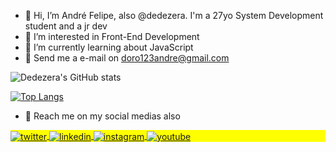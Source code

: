 - 👋 Hi, I’m André Felipe, also @dedezera. I'm a 27yo System Development student and a jr dev
- 👀 I’m interested in Front-End Development
- 🌱 I’m currently learning about JavaScript
- 📧 Send me a e-mail on doro123andre@gmail.com


![Dedezera's GitHub stats](https://github-readme-stats.vercel.app/api?username=dedezera&show_icons=true&theme=dracula)


[![Top Langs](https://github-readme-stats.vercel.app/api/top-langs/?username=dedezera&layout=compact)](https://github.com/dedezera/github-readme-stats)

- 📱 Reach me on my social medias also

<p align="left" style="background:yellow">
<a href="https://twitter.com/Aaandrefelipe23" target="_blank">
  <img align="center" src="https://img.shields.io/badge/-dedezera-05122A?style=flat&logo=twitter" alt="twitter"/>  
</a>
<a href="https://www.linkedin.com/in/andrefelipe23/" target="_blank">
  <img align="center" src="https://img.shields.io/badge/-André Felipe-05122A?style=flat&logo=linkedin" alt="linkedin"/>
</a>
<a href="https://www.instagram.com/aaandrefelipe23/" target="_blank">
 <img align="center" src="https://img.shields.io/badge/-André Felipe-05122A?style=flat&logo=instagram" alt="instagram"/>
</a>
<a href="https://www.youtube.com/channel/UCzfeBc-LNw55NS0XQ7e7W1Q" target="_blank">
 <img align="center" src="https://img.shields.io/badge/-dedezera-05122A?style=flat&logo=youtube" alt="youtube"/>
</a>
</p>
